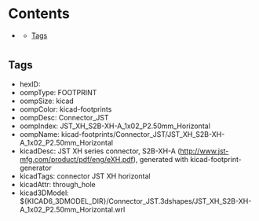



Contents
========

* [](#)
	* [Tags](#tags)

# 

## Tags

- hexID: 
- oompType: FOOTPRINT
- oompSize: kicad
- oompColor: kicad-footprints
- oompDesc: Connector_JST
- oompIndex: JST_XH_S2B-XH-A_1x02_P2.50mm_Horizontal
- oompName: kicad-footprints/Connector_JST/JST_XH_S2B-XH-A_1x02_P2.50mm_Horizontal
- kicadDesc: JST XH series connector, S2B-XH-A (http://www.jst-mfg.com/product/pdf/eng/eXH.pdf), generated with kicad-footprint-generator
- kicadTags: connector JST XH horizontal
- kicadAttr: through_hole
- kicad3DModel: ${KICAD6_3DMODEL_DIR}/Connector_JST.3dshapes/JST_XH_S2B-XH-A_1x02_P2.50mm_Horizontal.wrl

